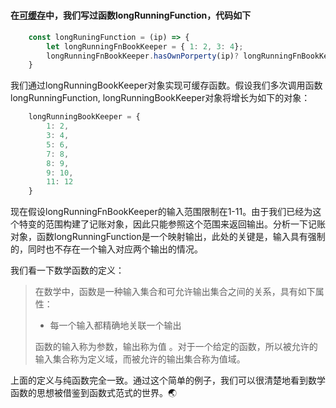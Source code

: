 <h1></h1>

#### 在[可缓存](url "可缓存")中，我们写过函数longRunningFunction，代码如下

```js
    const longRuningFunction = (ip) => {
        let longRunningFnBookKeeper = { 1: 2, 3: 4};
        longRunningFnBookKeeper.hasOwnPorperty(ip)? longRunningFnBookKeeper[ip]: longRunningFnBookKeeper[ip] = longRunningFunction(ip);
    }
```

<p>我们通过longRunningBookKeeper对象实现可缓存函数。假设我们多次调用函数longRunningFunction, longRunningBookKeeper对象将增长为如下的对象：</p>

```js
    longRunningBookKeeper = {
        1: 2,
        3: 4,
        5: 6,
        7: 8,
        8: 9,
        9: 10,
        11: 12
    }
```

<p>现在假设longRunningFnBookKeeper的输入范围限制在1-11。由于我们已经为这个特变的范围构建了记账对象，因此只能参照这个范围来返回输出。分析一下记账对象，函数longRunningFunction是一个映射输出，此处的关键是，输入具有强制的，同时也不存在一个输入对应两个输出的情况。</p>

<p>我们看一下数学函数的定义：</p>

> 在数学中，函数是一种输入集合和可允许输出集合之间的关系，具有如下属性：
> + 每一个输入都精确地关联一个输出
> 
> 函数的输入称为参数，输出称为值 。对于一个给定的函数，所以被允许的输入集合称为定义域，而被允许的输出集合称为值域。

<p>上面的定义与纯函数完全一致。通过这个简单的例子，我们可以很清楚地看到数学函数的思想被借鉴到函数式范式的世界。🌏</p>